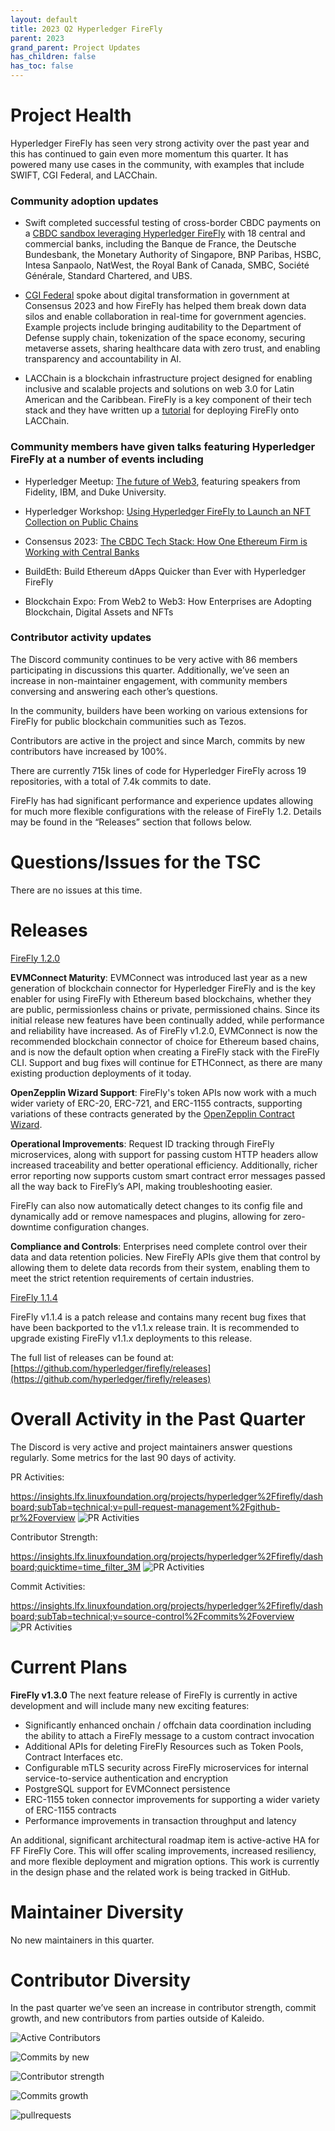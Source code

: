 ```yaml
---
layout: default
title: 2023 Q2 Hyperledger FireFly
parent: 2023
grand_parent: Project Updates
has_children: false
has_toc: false
---
```


# Project Health

Hyperledger FireFly has seen very strong activity over the past year and this has continued to gain even more momentum this quarter. It has powered many use cases in the community,  with examples that include SWIFT, CGI Federal, and LACChain.

### Community adoption updates

- Swift completed successful testing of cross-border CBDC payments on a [CBDC sandbox leveraging Hyperledger FireFly](https://www.swift.com/news-events/news/successful-testing-paves-way-cbdc-use-cross-border) with 18 central and commercial banks, including the Banque de France, the Deutsche Bundesbank, the Monetary Authority of Singapore, BNP Paribas, HSBC, Intesa Sanpaolo, NatWest, the Royal Bank of Canada, SMBC, Société Générale, Standard Chartered, and UBS.

- [CGI Federal](https://www.youtube.com/watch?v=jLoOW0g5WdE) spoke about digital transformation in government at Consensus 2023 and how FireFly has helped them break down data silos and enable collaboration in real-time for government agencies. Example projects include bringing auditability to the Department of Defense supply chain, tokenization of the space economy, securing metaverse assets, sharing healthcare data with zero trust, and enabling transparency and accountability in AI.

- LACChain is a blockchain infrastructure project designed for enabling inclusive and scalable projects and solutions on web 3.0 for Latin American and the Caribbean. FireFly is a key component of their tech stack and they have written up a [tutorial](https://lacnet.lacchain.net/firefly/) for deploying FireFly onto LACChain.

### Community members have given talks featuring Hyperledger FireFly at a number of events including

- Hyperledger Meetup: [The future of Web3](https://www.youtube.com/watch?v=gvUQmPXHS0Y), featuring speakers from Fidelity, IBM, and Duke University.

- Hyperledger Workshop: [Using Hyperledger FireFly to Launch an NFT Collection on Public Chains](https://www.youtube.com/watch?v=OMI-xuysiwI)

- Consensus 2023: [The CBDC Tech Stack: How One Ethereum Firm is Working with Central Banks](https://consensus.coindesk.com/agenda/event/-how-to-make-cross-chain-bridges-hack-proof-8)

- BuildEth: Build Ethereum dApps Quicker than Ever with Hyperledger FireFly

- Blockchain Expo: From Web2 to Web3: How Enterprises are Adopting Blockchain, Digital Assets and NFTs

### Contributor activity updates

The Discord community continues to be very active with 86 members participating in discussions this quarter. Additionally, we’ve seen an increase in non-maintainer engagement, with community members conversing and answering each other’s questions.

In the community, builders have been working on various extensions for FireFly for public blockchain communities such as Tezos.

Contributors are active in the project and since March, commits by new contributors have increased by 100%.

There are currently 715k lines of code for Hyperledger FireFly across 19 repositories, with a total of 7.4k commits to date.

FireFly has had significant performance and experience updates allowing for much more flexible configurations with the release of FireFly 1.2. Details may be found in the “Releases” section that follows below.

# Questions/Issues for the TSC

There are no issues at this time.

# Releases

[FireFly 1.2.0](https://github.com/hyperledger/firefly/releases/tag/v1.2.0)

__EVMConnect Maturity__: EVMConnect was introduced last year as a new generation of blockchain connector for Hyperledger FireFly and is the key enabler for using FireFly with Ethereum based blockchains, whether they are public, permissionless chains or private, permissioned chains. Since its initial release new features have been continually added, while performance and reliability have increased. As of FireFly v1.2.0, EVMConnect is now the recommended blockchain connector of choice for Ethereum based chains, and is now the default option when creating a FireFly stack with the FireFly CLI. Support and bug fixes will continue for ETHConnect, as there are many existing production deployments of it today.

__OpenZepplin Wizard Support__: FireFly's token APIs now work with a much wider variety of ERC-20, ERC-721, and ERC-1155 contracts, supporting variations of these contracts generated by the [OpenZepplin Contract Wizard](https://docs.openzeppelin.com/contracts/4.x/wizard).

__Operational Improvements__: Request ID tracking through FireFly microservices, along with support for passing custom HTTP headers allow increased traceability and better operational efficiency. Additionally, richer error reporting now supports custom smart contract error messages passed all the way back to FireFly’s API, making troubleshooting easier.

FireFly can also now automatically detect changes to its config file and dynamically add or remove namespaces and plugins, allowing for zero-downtime configuration changes.

__Compliance and Controls__: Enterprises need complete control over their data and data retention policies. New FireFly APIs give them that control by allowing them to delete data records from their system, enabling them to meet the strict retention requirements of certain industries.

[FireFly 1.1.4](https://github.com/hyperledger/firefly/releases/tag/v1.1.4)

FireFly v1.1.4 is a patch release and contains many recent bug fixes that have been backported to the v1.1.x release train. It is recommended to upgrade existing FireFly v1.1.x deployments to this release.

The full list of releases can be found at: [https://github.com/hyperledger/firefly/releases](https://github.com/hyperledger/firefly/releases)

# Overall Activity in the Past Quarter

The Discord is very active and project maintainers answer questions regularly. Some metrics for the last 90 days of activity.

PR Activities:

<https://insights.lfx.linuxfoundation.org/projects/hyperledger%2Ffirefly/dashboard;subTab=technical;v=pull-request-management%2Fgithub-pr%2Foverview>
![PR Activities](./images/HLFF_PRactivityQ22023.png)

Contributor Strength:

<https://insights.lfx.linuxfoundation.org/projects/hyperledger%2Ffirefly/dashboard;quicktime=time_filter_3M>
![PR Activities](./images/HLFF_ContstrQ22023.png)

Commit Activities:

<https://insights.lfx.linuxfoundation.org/projects/hyperledger%2Ffirefly/dashboard;subTab=technical;v=source-control%2Fcommits%2Foverview>
![PR Activities](./images/HLFF_commitQ22023.png)

# Current Plans

__FireFly v1.3.0__
The next feature release of FireFly is currently in active development and will include many new exciting features:

- Significantly enhanced onchain / offchain data coordination including the ability to attach a FireFly message to a custom contract invocation
- Additional APIs for deleting FireFly Resources such as Token Pools, Contract Interfaces etc.
- Configurable mTLS security across FireFly microservices for internal service-to-service authentication and encryption
- PostgreSQL support for EVMConnect persistence
- ERC-1155 token connector improvements for supporting a wider variety of ERC-1155 contracts
- Performance improvements in transaction throughput and latency

An additional, significant architectural roadmap item is active-active HA for FF FireFly Core. This will offer scaling improvements, increased resiliency, and more flexible deployment and migration options. This work is currently in the design phase and the related work is being tracked in GitHub.

# Maintainer Diversity

No new maintainers in this quarter.

# Contributor Diversity

In the past quarter we’ve seen an increase in contributor strength, commit growth, and new contributors from parties outside of Kaleido.

![Active Contributors](./images/HLFF_activecontributorsQ22023.png)

![Commits by new](./images/HLFF_newcontributorcommitsQ22023.png)

![Contributor strength](./images/HLFF_ContstrQ12023.png)

![Commits growth](./images/HLFF_commitsgrowthQ22023.png)

![pullrequests](./images/HLFF_pullrequestsQ22023.png)
